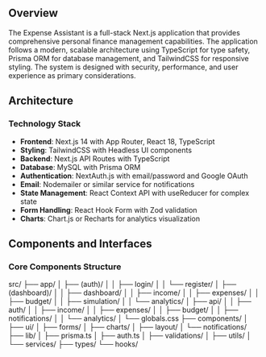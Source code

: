 ## Overview

The Expense Assistant is a full-stack Next.js application that provides comprehensive personal finance management capabilities. The application follows a modern, scalable architecture using TypeScript for type safety, Prisma ORM for database management, and TailwindCSS for responsive styling. The system is designed with security, performance, and user experience as primary considerations.

## Architecture

### Technology Stack

- **Frontend**: Next.js 14 with App Router, React 18, TypeScript
- **Styling**: TailwindCSS with Headless UI components
- **Backend**: Next.js API Routes with TypeScript
- **Database**: MySQL with Prisma ORM
- **Authentication**: NextAuth.js with email/password and Google OAuth
- **Email**: Nodemailer or similar service for notifications
- **State Management**: React Context API with useReducer for complex state
- **Form Handling**: React Hook Form with Zod validation
- **Charts**: Chart.js or Recharts for analytics visualization

## Components and Interfaces

### Core Components Structure

src/
├── app/
│   ├── (auth)/
│   │   ├── login/
│   │   └── register/
│   ├── (dashboard)/
│   │   ├── dashboard/
│   │   ├── income/
│   │   ├── expenses/
│   │   ├── budget/
│   │   ├── simulation/
│   │   └── analytics/
│   ├── api/
│   │   ├── auth/
│   │   ├── income/
│   │   ├── expenses/
│   │   ├── budget/
│   │   ├── notifications/
│   │   └── analytics/
│   └── globals.css
├── components/
│   ├── ui/
│   ├── forms/
│   ├── charts/
│   ├── layout/
│   └── notifications/
├── lib/
│   ├── prisma.ts
│   ├── auth.ts
│   ├── validations/
│   ├── utils/
│   └── services/
├── types/
└── hooks/
